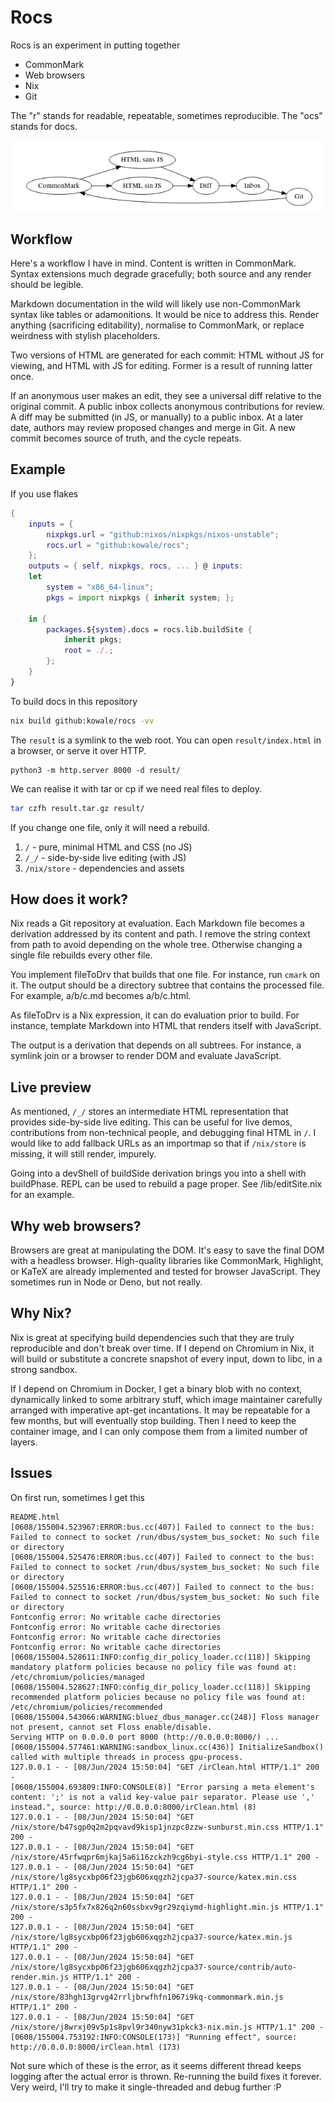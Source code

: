 # Rocs

Rocs is an experiment in putting together

- CommonMark
- Web browsers
- Nix
- Git

<aside>
The "r" stands for
readable, repeatable,
sometimes reproducible.
The "ocs" stands for docs.
</aside>

![rocs dataflow](lib/picture.png)

<!--
digraph Rocs {
  rankdir=LR
  CommonMark -> {"HTML sans JS", "HTML sin JS"} -> Diff
  Diff -> Inbox -> Git -> CommonMark
}
-->

## Workflow

Here's a workflow I have in mind.
Content is written in CommonMark.
Syntax extensions much degrade gracefully;
both source and any render should be legible.

<aside>
Markdown documentation in the wild
will likely use non-CommonMark syntax
like tables or adamonitions.
It would be nice to address this.
Render anything (sacrificing editability),
normalise to CommonMark,
or replace weirdness with stylish placeholders.
</aside>

Two versions of HTML are generated for each commit:
HTML without JS for viewing,
and HTML with JS for editing.
Former is a result of running latter once.

If an anonymous user makes an edit,
they see a universal diff relative to the original commit.
A public inbox collects anonymous contributions for review.
A diff may be submitted (in JS, or manually) to a public inbox.
At a later date, authors may review proposed changes and merge in Git.
A new commit becomes source of truth, and the cycle repeats.

## Example

If you use flakes

```nix
{
    inputs = {
        nixpkgs.url = "github:nixos/nixpkgs/nixos-unstable";
        rocs.url = "github:kowale/rocs";
    };
    outputs = { self, nixpkgs, rocs, ... } @ inputs:
    let
        system = "x86_64-linux";
        pkgs = import nixpkgs { inherit system; };

    in {
        packages.${system}.docs = rocs.lib.buildSite {
            inherit pkgs;
            root = ./.;
        };
    }
}
```

To build docs in this repository

```sh
nix build github:kowale/rocs -vv
```

The `result` is a symlink to the web root.
You can open `result/index.html` in a browser,
or serve it over HTTP.

```
python3 -m http.server 8000 -d result/
```

We can realise it with tar or cp
if we need real files to deploy.

```sh
tar czfh result.tar.gz result/
```

If you change one file,
only it will need a rebuild.

1. `/` - pure, minimal HTML and CSS (no JS)
2. `/_/` - side-by-side live editing (with JS)
3. `/nix/store` - dependencies and assets

## How does it work?

Nix reads a Git repository at evaluation.
Each Markdown file becomes a derivation
addressed by its content and path.
I remove the string context from path
to avoid depending on the whole tree.
Otherwise changing a single file
rebuilds every other file.

You implement fileToDrv
that builds that one file.
For instance, run `cmark` on it.
The output should be a directory subtree
that contains the processed file.
For example, a/b/c.md becomes a/b/c.html.

<aside>
As fileToDrv is a Nix expression,
it can do evaluation prior to build.
For instance, template Markdown into HTML
that renders itself with JavaScript.
</aside>

The output is a derivation
that depends on all subtrees.
For instance, a symlink join
or a browser to render DOM
and evaluate JavaScript.

## Live preview

As mentioned, `/_/` stores
an intermediate HTML representation
that provides side-by-side live editing.
This can be useful for live demos,
contributions from non-technical people,
and debugging final HTML in `/`.
I would like to add fallback URLs as an importmap
so that if `/nix/store` is missing,
it will still render, impurely.

Going into a devShell of buildSide derivation
brings you into a shell with buildPhase.
REPL can be used to rebuild a page proper.
See /lib/editSite.nix for an example.

## Why web browsers?

Browsers are great at manipulating the DOM.
It's easy to save the final DOM with a headless browser.
High-quality libraries like CommonMark, Highlight, or KaTeX
are already implemented and tested for browser JavaScript.
They sometimes run in Node or Deno, but not really.

## Why Nix?

Nix is great at specifying build dependencies
such that they are truly reproducible
and don't break over time.
If I depend on Chromium in Nix,
it will build or substitute
a concrete snapshot of every input,
down to libc, in a strong sandbox.

<aside>
If I depend on Chromium in Docker,
I get a binary blob with no context,
dynamically linked to some arbitrary stuff,
which image maintainer carefully arranged
with imperative apt-get incantations.
It may be repeatable for a few months,
but will eventually stop building.
Then I need to keep the container image,
and I can only compose them from a limited number of layers.
</aside>

## Issues

On first run, sometimes I get this

```
README.html
[0608/155004.523967:ERROR:bus.cc(407)] Failed to connect to the bus: Failed to connect to socket /run/dbus/system_bus_socket: No such file or directory
[0608/155004.525476:ERROR:bus.cc(407)] Failed to connect to the bus: Failed to connect to socket /run/dbus/system_bus_socket: No such file or directory
[0608/155004.525516:ERROR:bus.cc(407)] Failed to connect to the bus: Failed to connect to socket /run/dbus/system_bus_socket: No such file or directory
Fontconfig error: No writable cache directories
Fontconfig error: No writable cache directories
Fontconfig error: No writable cache directories
Fontconfig error: No writable cache directories
[0608/155004.528611:INFO:config_dir_policy_loader.cc(118)] Skipping mandatory platform policies because no policy file was found at: /etc/chromium/policies/managed
[0608/155004.528627:INFO:config_dir_policy_loader.cc(118)] Skipping recommended platform policies because no policy file was found at: /etc/chromium/policies/recommended
[0608/155004.543066:WARNING:bluez_dbus_manager.cc(248)] Floss manager not present, cannot set Floss enable/disable.
Serving HTTP on 0.0.0.0 port 8000 (http://0.0.0.0:8000/) ...
[0608/155004.577461:WARNING:sandbox_linux.cc(436)] InitializeSandbox() called with multiple threads in process gpu-process.
127.0.0.1 - - [08/Jun/2024 15:50:04] "GET /irClean.html HTTP/1.1" 200 -
[0608/155004.693809:INFO:CONSOLE(8)] "Error parsing a meta element's content: ';' is not a valid key-value pair separator. Please use ',' instead.", source: http://0.0.0.0:8000/irClean.html (8)
127.0.0.1 - - [08/Jun/2024 15:50:04] "GET /nix/store/b47sgp0q2m2pqvavd9kisp1jnzpc8zzw-sunburst.min.css HTTP/1.1" 200 -
127.0.0.1 - - [08/Jun/2024 15:50:04] "GET /nix/store/45rfwqpr6mjkaj5a6i16zckzh9cg6byi-style.css HTTP/1.1" 200 -
127.0.0.1 - - [08/Jun/2024 15:50:04] "GET /nix/store/lg8sycxbp06f23jgb606xqgzh2jcpa37-source/katex.min.css HTTP/1.1" 200 -
127.0.0.1 - - [08/Jun/2024 15:50:04] "GET /nix/store/s3p5fx7x826q2n60ssbxv9gr29zqiymd-highlight.min.js HTTP/1.1" 200 -
127.0.0.1 - - [08/Jun/2024 15:50:04] "GET /nix/store/lg8sycxbp06f23jgb606xqgzh2jcpa37-source/katex.min.js HTTP/1.1" 200 -
127.0.0.1 - - [08/Jun/2024 15:50:04] "GET /nix/store/lg8sycxbp06f23jgb606xqgzh2jcpa37-source/contrib/auto-render.min.js HTTP/1.1" 200 -
127.0.0.1 - - [08/Jun/2024 15:50:04] "GET /nix/store/83hgh13grvg42rrljbrwfhfn1067i9kq-commonmark.min.js HTTP/1.1" 200 -
127.0.0.1 - - [08/Jun/2024 15:50:04] "GET /nix/store/j8wrxj09v5p1s8pvl9r340nyw31pkck3-nix.min.js HTTP/1.1" 200 -
[0608/155004.753192:INFO:CONSOLE(173)] "Running effect", source: http://0.0.0.0:8000/irClean.html (173)
```

Not sure which of these is the error,
as it seems different thread keeps logging
after the actual error is thrown.
Re-running the build fixes it forever.
Very weird, I'll try to make it single-threaded
and debug further :P

